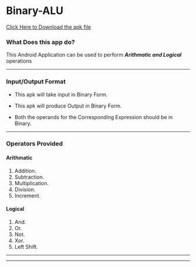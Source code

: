 # Binary-ALU 
[Click Here to Download the apk file](https://docs.google.com/uc?export=download&id=1fBgwhlKZOybn27b-JffS4agytUIfL1E8)

### What Does this app do?

This Android Application can be used to perform ***Arithmatic and Logical*** operations

***

### Input/Output Format

* This apk will take input in Binary Form.
+ This apk will produce Output in Binary Form.
- Both the operands for the Corresponding Expression should be in Binary.

***
### Operators Provided

#### Arithmatic

1. Addition.
2. Subtraction.
3. Multiplication.
4. Division.
5. Increment.

#### Logical

1. And.
2. Or.
3. Not.
4. Xor.
5. Left Shift.

***

***







